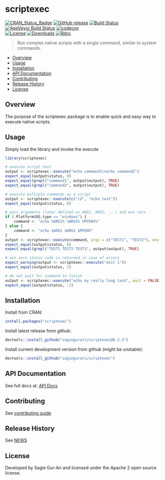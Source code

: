 # scriptexec

[![CRAN_Status_Badge](http://www.r-pkg.org/badges/version/scriptexec)](https://cran.r-project.org/package=scriptexec) [![GitHub release](https://img.shields.io/github/release/sagiegurari/scriptexec.svg)](https://github.com/sagiegurari/scriptexec/releases) [![Build Status](https://travis-ci.org/sagiegurari/scriptexec.svg)](http://travis-ci.org/sagiegurari/scriptexec) [![AppVeyor Build Status](https://ci.appveyor.com/api/projects/status/github/sagiegurari/scriptexec?branch=master&svg=true)](https://ci.appveyor.com/project/sagiegurari/scriptexec) [![codecov](https://codecov.io/gh/sagiegurari/scriptexec/branch/master/graph/badge.svg)](https://codecov.io/gh/sagiegurari/scriptexec)<br>
[![License](https://img.shields.io/cran/l/scriptexec.svg)](https://github.com/sagiegurari/scriptexec/blob/master/LICENSE) [![Downloads](https://cranlogs.r-pkg.org/badges/grand-total/scriptexec)](https://github.com/sagiegurari/scriptexec/releases) [![Rdoc](http://www.rdocumentation.org/badges/version/scriptexec?0.2.3)](http://www.rdocumentation.org/packages/scriptexec)

> Run complex native scripts with a single command, similar to system commands.

* [Overview](#overview)
* [Usage](#usage)
* [Installation](#installation)
* [API Documentation](docs/api.md)
* [Contributing](.github/CONTRIBUTING.md)
* [Release History](NEWS.md)
* [License](#license)

<a name="overview"></a>
## Overview
The purpose of the scriptexec package is to enable quick and easy way to execute native scripts.

<a name="usage"></a>
## Usage
Simply load the library and invoke the execute

```r
library(scriptexec)

# execute script text
output <- scriptexec::execute("echo command1\necho command2")
expect_equal(output$status, 0)
expect_equal(grepl("command1", output$output), TRUE)
expect_equal(grepl("command2", output$output), TRUE)

# execute multiple commands as a script
output <- scriptexec::execute(c("cd", "echo test"))
expect_equal(output$status, 0)

# pass arguments (later defined as ARG1, ARG2, ...) and env vars
if (.Platform$OS.type == "windows") {
    command <- "echo %ARG1% %ARG2% %MYENV%"
} else {
    command <- "echo $ARG1 $ARG2 $MYENV"
}
output <- scriptexec::execute(command, args = c("TEST1", "TEST2"), env = c("MYENV=TEST3"))
expect_equal(output$status, 0)
expect_equal(grepl("TEST1 TEST2 TEST3", output$output), TRUE)

# non zero status code is returned in case of errors
expect_warning(output <- scriptexec::execute("exit 1"))
expect_equal(output$status, 1)

# do not wait for command to finish
output <- scriptexec::execute("echo my really long task", wait = FALSE)
expect_equal(output$status, -1)
```

<a name="installation"></a>
## Installation
Install from CRAN:

```r
install.packages("scriptexec")
```

Install latest release from github:

```r
devtools::install_github("sagiegurari/scriptexec@0.2.3")
```

Install current development version from github (might be unstable):

```r
devtools::install_github("sagiegurari/scriptexec")
```

## API Documentation
See full docs at: [API Docs](docs/api.md)

## Contributing
See [contributing guide](.github/CONTRIBUTING.md)

<a name="history"></a>
## Release History

See [NEWS](NEWS.md)

<a name="license"></a>
## License
Developed by Sagie Gur-Ari and licensed under the Apache 2 open source license.
